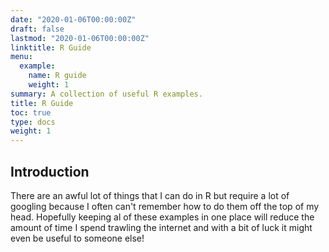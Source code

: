 ```yaml
---
date: "2020-01-06T00:00:00Z"
draft: false
lastmod: "2020-01-06T00:00:00Z"
linktitle: R Guide
menu:
  example:
    name: R guide
    weight: 1
summary: A collection of useful R examples.
title: R Guide
toc: true
type: docs
weight: 1
---
```


## Introduction 

There are an awful lot of things that I can do in R but require a lot of googling because I often can't remember how to do them off the top of my head. Hopefully keeping al of these examples in one place will reduce the amount of time I spend trawling the internet and with a bit of luck it might even be useful to someone else!

<!--
## Overview

* **Online courses**
* **Project or software documentation**
* **Tutorials**

The `courses` folder may be renamed. For example, we can rename it to `docs` for software/project documentation or `tutorials` for creating an online course.

## Delete tutorials

**To remove these pages, delete the `courses` folder and see below to delete the associated menu link.**

## Update site menu

After renaming or deleting the `courses` folder, you may wish to update any `[[main]]` menu links to it by editing your menu configuration at `config/_default/menus.toml`.

For example, if you delete this folder, you can remove the following from your menu configuration:

```toml
[[main]]
  name = "Courses"
  url = "courses/"
  weight = 50
```

Or, if you are creating a software documentation site, you can rename the `courses` folder to `docs` and update the associated *Courses* menu configuration to:

```toml
[[main]]
  name = "Docs"
  url = "docs/"
  weight = 50
```

## Update the docs menu

If you use the *docs* layout, note that the name of the menu in the front matter should be in the form `[menu.X]` where `X` is the folder name. Hence, if you rename the `courses/example/` folder, you should also rename the menu definitions in the front matter of files within `courses/example/` from `[menu.example]` to `[menu.<NewFolderName>]`.
 
--> 

